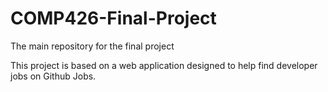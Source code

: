 # COMP426-Final-Project
The main repository for the final project

This project is based on a web application designed to help find developer jobs on Github Jobs.
